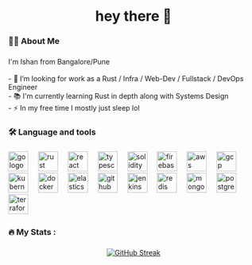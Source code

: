 ###

<h1 align="center">hey there 👋</h1>

###

<h3 align="left">👩‍💻  About Me</h3>

###

<p align="left">
I'm Ishan from Bangalore/Pune <br><br>
- 🔭 I’m looking for work as a Rust / Infra / Web-Dev / Fullstack / DevOps Engineer <br>
- 📚 I'm currently learning Rust in depth along with Systems Design <br>
- ⚡ In my free time I mostly just sleep lol <br>
</p>

###

<h3 align="left">🛠 Language and tools</h3>

###

<div align="left">
  <!-- Go -->
  <img src="https://cdn.jsdelivr.net/gh/devicons/devicon/icons/go/go-original-wordmark.svg" height="40" alt="go logo" />
  <img width="12" />
  
  <!-- Rust -->
  <img src="https://cdn.jsdelivr.net/gh/devicons/devicon/icons/rust/rust-original.svg" height="40" alt="rust logo" />
  <img width="12" />
  
  <!-- React -->
  <img src="https://cdn.jsdelivr.net/gh/devicons/devicon/icons/react/react-original-wordmark.svg" height="40" alt="react logo" />
  <img width="12" />
  
  <!-- TypeScript -->
  <img src="https://cdn.jsdelivr.net/gh/devicons/devicon/icons/typescript/typescript-original.svg" height="40" alt="typescript logo" />
  <img width="12" />
  
  <!-- Solidity -->
  <img src="https://cdn.jsdelivr.net/gh/devicons/devicon/icons/solidity/solidity-original.svg" height="40" alt="solidity logo" />
  <img width="12" />
  
  <!-- Firebase -->
  <img src="https://cdn.jsdelivr.net/gh/devicons/devicon/icons/firebase/firebase-plain-wordmark.svg" height="40" alt="firebase logo" />
  <img width="12" />
  
  <!-- AWS -->
  <img src="https://cdn.jsdelivr.net/gh/devicons/devicon/icons/amazonwebservices/amazonwebservices-line-wordmark.svg" height="40" alt="aws logo" />
  <img width="12" />
  
  <!-- GCP -->
  <img src="https://cdn.jsdelivr.net/gh/devicons/devicon/icons/googlecloud/googlecloud-original-wordmark.svg" height="40" alt="gcp logo" />
  <img width="12" />
  
  <!-- Kubernetes -->
  <img src="https://cdn.jsdelivr.net/gh/devicons/devicon/icons/kubernetes/kubernetes-plain.svg" height="40" alt="kubernetes logo" />
  <img width="12" />
  
  <!-- Docker -->
  <img src="https://cdn.jsdelivr.net/gh/devicons/devicon/icons/docker/docker-plain-wordmark.svg" height="40" alt="docker logo" />
  <img width="12" />
  
  <!-- Elasticsearch -->
  <img src="https://cdn.jsdelivr.net/gh/devicons/devicon/icons/elasticsearch/elasticsearch-original-wordmark.svg" height="40" alt="elasticsearch logo" />
  <img width="12" />
  
  <!-- GitHub -->
  <img src="https://cdn.jsdelivr.net/gh/devicons/devicon/icons/github/github-original.svg" height="40" alt="github logo" />
    <img width="12" />
  <!-- Jenkins -->
  <img src="https://cdn.jsdelivr.net/gh/devicons/devicon/icons/jenkins/jenkins-original.svg" height="40" alt="jenkins logo"  />
    <img width="12" />
  <!--Redis -->
  <img src="https://cdn.jsdelivr.net/gh/devicons/devicon/icons/redis/redis-original-wordmark.svg" height="40" alt="redis logo"  />
    <img width="12" />
  <!-- MongoDB -->
  <img src="https://cdn.jsdelivr.net/gh/devicons/devicon/icons/mongodb/mongodb-original-wordmark.svg" height="40" alt="mongodb logo"  />
    <img width="12" />
  <!-- PostgreSQL -->
  <img src="https://cdn.jsdelivr.net/gh/devicons/devicon/icons/postgresql/postgresql-original-wordmark.svg" height="40" alt="postgresql logo"  />
    <img width="12" />
  <!-- Terraform -->
  <img src="https://cdn.jsdelivr.net/gh/devicons/devicon/icons/terraform/terraform-original-wordmark.svg" height="40" alt="terraform logo"  />
    <img width="12" />
</div>


###

<h3 align="left">🔥   My Stats :</h3>

###

<div align="center">
  
  [![GitHub Streak](https://streak-stats.demolab.com?user=4ddx&theme=dark)](https://git.io/streak-stats)
  
</div>

###
